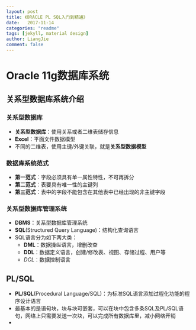 ```yaml
---
layout: post
title: 《ORACLE PL SQL入门到精通》
date:   2017-11-14
categories: "readme"
tags: [jekyll, material design]
author: LiangJie
comment: false
---
```


# Oracle 11g数据库系统
## 关系型数据库系统介绍
### 关系型数据库
* **关系型数据库**：使用关系或者二维表储存信息
* **Excel**：平面文件数据模型
* 不同的二维表，使用主键/外键关联，就是**关系型数据模型**
### 数据库系统范式
* **第一范式**：字段必须具有单一属性特性，不可再拆分
* **第二范式**：表要具有唯一性的主键列
* **第三范式**：表中的字段不能包含在其他表中已经出现的非主键字段
### 关系型数据库管理系统
* **DBMS**：关系型数据库管理系统
* **SQL**(Structured Query Language)：结构化查询语言
* SQL语言分为如下两大类：
    * **DML**：数据操纵语言，增删改查
    * **DDL**：数据定义语言，创建/修改表、视图、存储过程、用户等
    * *DCL*：数据控制语言
## PL/SQL
* **PL/SQL**(Procedural Language/SQL)：为标准SQL语言添加过程化功能的程序设计语言
* 最基本的是语句块，块与块可嵌套，可以在块中包含多条SQL及PL/SQL语句，网络上只需要发送一次块，可以完成所有数据库里，减小网络开销
* 
